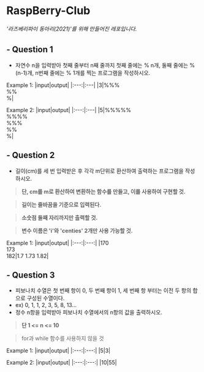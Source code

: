 # RaspBerry-Club
###### '라즈베리파이 동아리(2021)'를 위해 만들어진 레포입니다.

## - Question 1

- 자연수 n을 입력받아 첫째 줄부터 n째 줄까지 첫째 줄에는 % n개, 둘째 줄에는 % (n-1)개, n번째 줄에는 % 1개를 찍는 프로그램을 작성하시오.

Example 1:
|input|output|
|:---:|:---|
|3|%%%<br />%%<br />%|

Example 2:
|input|output|
|:---:|:---|
|5|%%%%%<br />%%%%<br />%%%<br />%%<br />%|

## - Question 2

- 길이(cm)를 세 번 입력받은 후 각각 m단위로 환산하여 출력하는 프로그램을 작성하시오.

> **단, cm를 m로 환산하여 변환하는 함수를 만들고, 이를 사용하여 구현할 것.**

> **길이는 줄바꿈을 기준으로 입력된다.**

> **소숫점 둘째 자리까지만 출력할 것.**

> **변수 이름은 'i'와 'centies' 2개만 사용 가능할 것.**

Example 1:
|input|output|
|:---:|:---:|
|170<br />173<br />182|1.7 1.73 1.82|

## - Question 3

- 피보나치 수열은 첫 번째 항이 0,  두 번째 항이 1, 세 번째 항 부터는 이전 두 항의 합으로 구성된 수열이다.
- ex) 0, 1, 1, 2, 3, 5, 8, 13...
- 정수 n항을 입력받아 피보나치 수열에서의 n항의 값을 출력하시오.

> **단 1 <= n <= 10**
 
> for과 while 함수를 사용하지 않을 것

Example 1:
|input|output|
|:---:|:---:|
|5|3|

Example 2:
|input|output|
|:---:|:---:|
|10|55|
